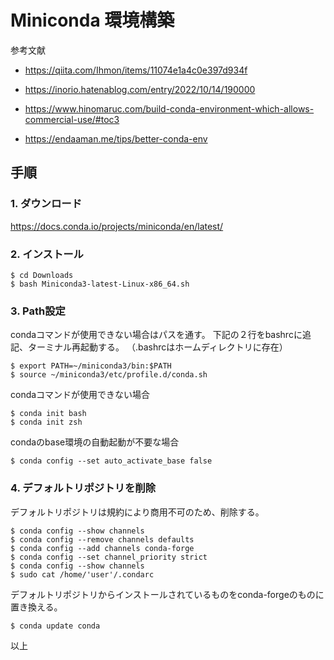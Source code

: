 # Miniconda 環境構築
参考文献
- https://qiita.com/Ihmon/items/11074e1a4c0e397d934f

- https://inorio.hatenablog.com/entry/2022/10/14/190000
- https://www.hinomaruc.com/build-conda-environment-which-allows-commercial-use/#toc3

- https://endaaman.me/tips/better-conda-env

## 手順
### 1. ダウンロード
https://docs.conda.io/projects/miniconda/en/latest/

### 2. インストール
```
$ cd Downloads
$ bash Miniconda3-latest-Linux-x86_64.sh
```
### 3. Path設定
condaコマンドが使用できない場合はパスを通す。
下記の２行をbashrcに追記、ターミナル再起動する。
（.bashrcはホームディレクトリに存在）

```
$ export PATH=~/miniconda3/bin:$PATH
$ source ~/miniconda3/etc/profile.d/conda.sh
```

condaコマンドが使用できない場合

```
$ conda init bash
$ conda init zsh
```

condaのbase環境の自動起動が不要な場合

```
$ conda config --set auto_activate_base false
```

### 4. デフォルトリポジトリを削除
デフォルトリポジトリは規約により商用不可のため、削除する。

```
$ conda config --show channels
$ conda config --remove channels defaults
$ conda config --add channels conda-forge
$ conda config --set channel_priority strict
$ conda config --show channels
$ sudo cat /home/'user'/.condarc
```

デフォルトリポジトリからインストールされているものをconda-forgeのものに置き換える。  

```
$ conda update conda
```
以上
